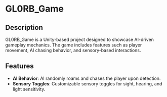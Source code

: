 # GL0RB_Game

## Description
GL0RB_Game is a Unity-based project designed to showcase AI-driven gameplay mechanics. The game includes features such as player movement, AI chasing behavior, and sensory-based interactions.

## Features
- **AI Behavior**: AI randomly roams and chases the player upon detection.
- **Sensory Toggles**: Customizable sensory toggles for sight, hearing, and light sensitivity.